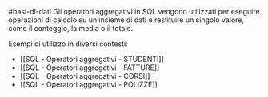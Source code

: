 #basi-di-dati 
Gli operatori aggregativi in SQL vengono utilizzati per eseguire operazioni di calcolo su un insieme di dati e restituire un singolo valore, come il conteggio, la media o il totale.

Esempi di utilizzo in diversi contesti:

- [[SQL - Operatori aggregativi - STUDENTI]]
- [[SQL - Operatori aggregativi - FATTURE]]
- [[SQL - Operatori aggregativi - CORSI]]
- [[SQL - Operatori aggregativi - POLIZZE]]